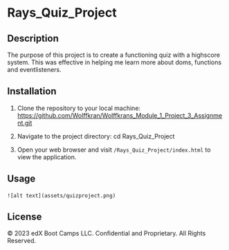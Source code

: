 # Rays_Quiz_Project

## Description

The purpose of this project is to create a functioning quiz with a highscore system. 
This was effective in helping me learn more about doms, functions and eventlisteners.

## Installation

1. Clone the repository to your local machine: https://github.com/Wolffkran/Wolffkrans_Module_1_Project_3_Assignment.git

2. Navigate to the project directory: cd Rays_Quiz_Project

3. Open your web browser and visit `/Rays_Quiz_Project/index.html` to view the application.

## Usage


    ![alt text](assets/quizproject.png)
   

## License

© 2023 edX Boot Camps LLC. Confidential and Proprietary. All Rights Reserved.
